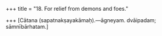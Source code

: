 +++
title = "18. For relief from demons and foes."

+++
[Cātana (sapatnakṣayakāmaḥ).—āgneyam. dvāipadam; sāmnībārhatam.]
